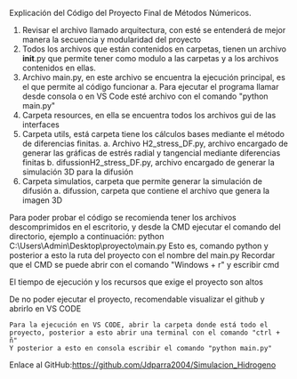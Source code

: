 Explicación del Código del Proyecto Final de Métodos Númericos.

1. Revisar el archivo llamado arquitectura, con esté se entenderá de mejor manera la secuencia y modularidad del proyecto
2. Todos los archivos que están contenidos en carpetas, tienen un archivo __init__.py que permite tener como modulo a las carpetas y a los archivos contenidos en ellas.
3. Archivo main.py, en este archivo se encuentra la ejecución principal, es el que permite al código funcionar
   a. Para ejecutar el programa llamar desde consola o en VS Code esté archivo con el comando "python main.py"
4. Carpeta resources, en ella se encuentra todos los archivos gui de las interfaces
5. Carpeta utils, está carpeta tiene los cálculos bases mediante el método de diferencias finitas.
   a. Archivo H2_stress_DF.py, archivo encargado de generar las gráficas de estrés radial y tangencial mediante diferencias finitas
   b. difussionH2_stress_DF.py, archivo encargado de generar la simulación 3D para la difusión
6. Carpeta simulatios, carpeta que permite generar la simulación de difusión
   a. difussion, carpeta que contiene el archivo que genera la imagen 3D

Para poder probar el código se recomienda tener los archivos descomprimidos en el escritorio, y desde la CMD ejecutar el comando del directorio, ejemplo a continuación:
 python  C:\Users\Admin\Desktop\proyecto\main.py
     Esto es, comando python y posterior a esto la ruta del proyecto con el nombre del main.py
Recordar que el CMD se puede abrir con el comando "Windows + r" y escribir cmd

El tiempo de ejecución  y los recursos que exige el proyecto son altos

De no poder ejecutar el proyecto, recomendable visualizar el github y abrirlo en VS CODE

    Para la ejecución en VS CODE, abrir la carpeta donde está todo el proyecto, posterior a esto abrir una terminal con el comando "ctrl + ñ"
	Y posterior a esto en consola escribir el comando "python main.py"

Enlace al GitHub:https://github.com/Jdparra2004/Simulacion_Hidrogeno

